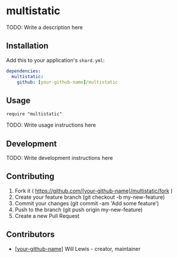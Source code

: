 # multistatic

TODO: Write a description here

## Installation

Add this to your application's `shard.yml`:

```yaml
dependencies:
  multistatic:
    github: [your-github-name]/multistatic
```

## Usage

```crystal
require "multistatic"
```

TODO: Write usage instructions here

## Development

TODO: Write development instructions here

## Contributing

1. Fork it ( https://github.com/[your-github-name]/multistatic/fork )
2. Create your feature branch (git checkout -b my-new-feature)
3. Commit your changes (git commit -am 'Add some feature')
4. Push to the branch (git push origin my-new-feature)
5. Create a new Pull Request

## Contributors

- [[your-github-name]](https://github.com/[your-github-name]) Will Lewis - creator, maintainer
